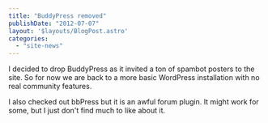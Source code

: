 ```yaml
---
title: "BuddyPress removed"
publishDate: "2012-07-07"
layout: '$layouts/BlogPost.astro'
categories: 
  - "site-news"
---
```


I decided to drop BuddyPress as it invited a ton of spambot posters to the site. So for now we are back to a more basic WordPress installation with no real community features.

I also checked out bbPress but it is an awful forum plugin. It might work for some, but I just don't find much to like about it.
